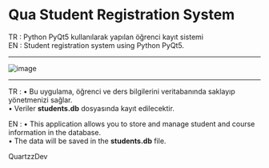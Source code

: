 # Qua Student Registration System

TR : Python PyQt5 kullanılarak yapılan öğrenci kayıt sistemi              
EN : Student registration system using Python PyQt5.            
________________________
![image](https://github.com/QuartzzDev/Qua_Student-Registration-System/assets/69876083/6e40c8c5-4e35-481b-9f69-21eb6b286288)         

________________________

TR : • Bu uygulama, öğrenci ve ders bilgilerini veritabanında saklayıp yönetmenizi sağlar.    
       • Veriler **students.db** dosyasında kayıt edilecektir.
     
EN : • This application allows you to store and manage student and course information in the database.  
       • The data will be saved in the **students.db** file.


QuartzzDev
